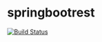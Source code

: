 # springbootrest

[![Build Status](https://travis-ci.org/VladimirKutkovetskiy/springbootrest.svg?branch=master)](https://travis-ci.org/VladimirKutkovetskiy/springbootrest/builds/280094973)
